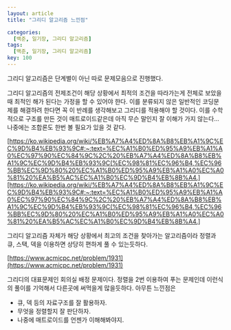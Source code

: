 ```yaml
---
layout: article
title: "그리디 알고리즘 느낀점"

categories:
  [백준, 일기장, 그리디 알고리즘] 
tags:
  [백준, 일기장, 그리디 알고리즘]
key: 100
---
```


그리디 알고리즘은 단계별이 아닌 따로 문제모음으로 진행했다. 

그리디 알고리즘의 전제조건이 해당 상황에서 최적의 조건을 따라가는게 전체로 보았을 때 최적인 해가 된다는 가정을 할 수 있어야 한다. 이를 분류되지 않은 일반적인 코딩문제를 해결하려 한다면 꼭 이 반례를 생각해보고 그리디를 적용해야 할 것이다. 이를 수학적으로 구조를 만든 것이 매트로이드같은데 아직 무슨 말인지 잘 이해가 가지 않는다... 나중에는 조합론도 한번 볼 필요가 있을 것 같다. 

[https://ko.wikipedia.org/wiki/%EB%A7%A4%ED%8A%B8%EB%A1%9C%EC%9D%B4%EB%93%9C#:~:text=%EC%A1%B0%ED%95%A9%EB%A1%A0%EC%97%90%EC%84%9C%2C%20%EB%A7%A4%ED%8A%B8%EB%A1%9C%EC%9D%B4%EB%93%9C(%EC%98%81%EC%96%B4,%EC%96%BB%EC%9D%80%20%EC%A1%B0%ED%95%A9%EB%A1%A0%EC%A0%81%20%EA%B5%AC%EC%A1%B0%EC%9D%B4%EB%8B%A4.][https://ko.wikipedia.org/wiki/%EB%A7%A4%ED%8A%B8%EB%A1%9C%EC%9D%B4%EB%93%9C#:~:text=%EC%A1%B0%ED%95%A9%EB%A1%A0%EC%97%90%EC%84%9C%2C%20%EB%A7%A4%ED%8A%B8%EB%A1%9C%EC%9D%B4%EB%93%9C(%EC%98%81%EC%96%B4,%EC%96%BB%EC%9D%80%20%EC%A1%B0%ED%95%A9%EB%A1%A0%EC%A0%81%20%EA%B5%AC%EC%A1%B0%EC%9D%B4%EB%8B%A4.]

그리디 알고리즘 자체가 해당 상황에서 최고의 조건을 찾아가는 알고리즘이라 정렬과 큐, 스택, 덱을 이용하면 상당히 편하게 풀 수 있는듯하다. 

[https://www.acmicpc.net/problem/1931](https://www.acmicpc.net/problem/1931)

그리디의 대표문제인 회의실 배정 문제이다. 정렬을 2번 이용하여 푸는 문제인데 이런식의 풀이를 기억해서 다른곳에 써먹을게 많을듯하다. 아무튼 느낀점은

 - 큐, 덱 등의 자료구조를 잘 활용하자.
 - 무엇을 정렬할지 잘 판단하자. 
 - 나중에 매트로이드를 언젠가 이해해봐야지.